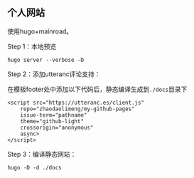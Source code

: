 ## 个人网站

使用hugo+mainroad。

Step 1：本地预览
```
hugo server --verbose -D
```

Step 2：添加utteranc评论支持：

在模板footer处中添加以下代码后，静态编译生成到`./docs`目录下
```
<script src="https://utteranc.es/client.js"
    repo="zhaodaolimeng/my-github-pages"
    issue-term="pathname"
    theme="github-light"
    crossorigin="anonymous"
    async>
</script>
```

Step 3：编译静态网站：
```
hugo -D -d ./docs
```
